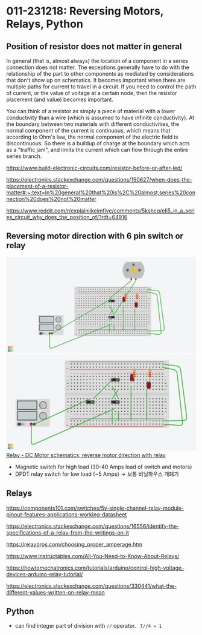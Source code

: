 # 011-231218: Reversing Motors, Relays, Python

## Position of resistor does not matter in general
In general (that is, almost always) the location of a component in a series connection does not matter.  The exceptions generally have to do with the relationship of the part to other components as mediated by considerations that don't show up on schematics. It becomes important when there are multiple paths for current to travel in a circuit. If you need to control the path of current, or the value of voltage at a certain node, then the resistor placement (and value) becomes important.

You can think of a resistor as simply a piece of material with a lower conductivity than a wire (which is assumed to have infinite conductivity). At the boundary between two materials with different conductivities, the normal component of the current is continuous, which means that according to Ohm's law, the normal component of the electric field is discontinuous. So there is a buildup of charge at the boundary which acts as a "traffic jam", and limits the current which can flow through the entire series branch.

https://www.build-electronic-circuits.com/resistor-before-or-after-led/

https://electronics.stackexchange.com/questions/150627/when-does-the-placement-of-a-resistor-matter#:~:text=In%20general%20that%20is%2C%20almost,series%20connection%20does%20not%20matter

https://www.reddit.com/r/explainlikeimfive/comments/5kshcq/eli5_in_a_series_circuit_why_does_the_position_of/?rdt=64916


## Reversing motor direction with 6 pin switch or relay
![Reversing motor with 6 pin switch](../../assets/reverse-motor-6-pin-switch.png)
![Reversing motor with 6 pin swith + on off switch](../../assets/reverse-motor-6-pin-switch_withonoffswitch.png)
[Relay - DC Motor schematics; reverse motor direction with relay](../../kicad/reversing_motor_direction)

- Magnetic switch for high load (30-40 Amps load of switch and motors)
- DPDT relay switch for low load (~5 Amps) -> 보통 비닐하우스 개폐기


## Relays
https://components101.com/switches/5v-single-channel-relay-module-pinout-features-applications-working-datasheet

https://electronics.stackexchange.com/questions/16556/identify-the-specifications-of-a-relay-from-the-writings-on-it

https://relaypros.com/choosing_proper_amperage.htm

https://www.instructables.com/All-You-Need-to-Know-About-Relays/

https://howtomechatronics.com/tutorials/arduino/control-high-voltage-devices-arduino-relay-tutorial/

https://electronics.stackexchange.com/questions/330441/what-the-different-values-written-on-relay-mean

## Python
- can find integer part of division with `//` operator. ` 7//4 = 1`